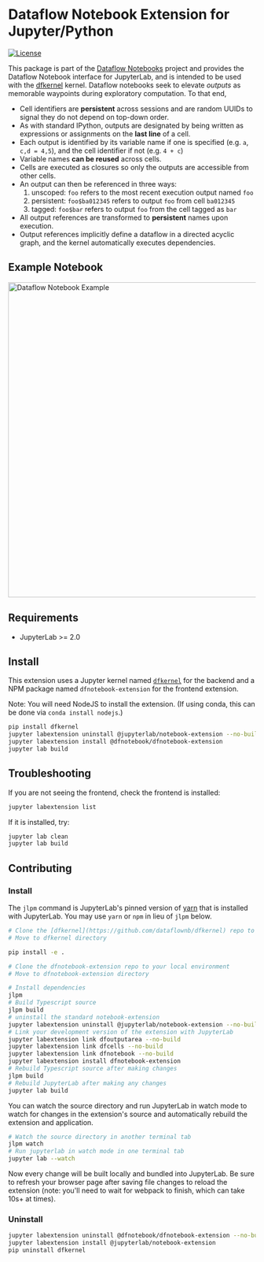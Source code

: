 # Dataflow Notebook Extension for Jupyter/Python

[![License](https://img.shields.io/badge/License-BSD3-blue.svg)](https://github.com/dataflownb/dfnotebook-extension/blob/master/LICENSE)

This package is part of the [Dataflow Notebooks](https://dataflownb.github.io) project and provides the Dataflow Notebook interface for JupyterLab, and is intended to be used with the [dfkernel](https://github.com/dataflownb/dfkernel) kernel.
Dataflow notebooks seek to elevate *outputs* as memorable waypoints during exploratory computation. To that end,

- Cell identifiers are **persistent** across sessions and are random UUIDs to signal they do not depend on top-down order.
- As with standard IPython, outputs are designated by being written as expressions or assignments on the **last line** of a cell.
- Each output is identified by its variable name if one is specified (e.g. `a`, `c,d = 4,5`), and the cell identifier if not (e.g. `4 + c`)
- Variable names **can be reused** across cells.
- Cells are executed as closures so only the outputs are accessible from other cells.
- An output can then be referenced in three ways:
    1. unscoped: `foo` refers to the most recent execution output named `foo`
    2. persistent: `foo$ba012345` refers to output `foo` from cell `ba012345`
    3. tagged: `foo$bar` refers to output `foo` from the cell tagged as `bar`
- All output references are transformed to **persistent** names upon execution.
- Output references implicitly define a dataflow in a directed acyclic graph, and the kernel automatically executes dependencies.

## Example Notebook

<img src="https://dataflownb.github.io/assets/images/dfnotebook.svg" width="640" alt="Dataflow Notebook Example">

## Requirements

* JupyterLab >= 2.0

## Install

This extension uses a Jupyter kernel named [`dfkernel`](https://github.com/dataflownb/dfkernel) 
for the backend and a NPM package named `dfnotebook-extension`
for the frontend extension.

Note: You will need NodeJS to install the extension. (If using conda, this can be done via `conda install nodejs`.)

```bash
pip install dfkernel
jupyter labextension uninstall @jupyterlab/notebook-extension --no-build
jupyter labextension install @dfnotebook/dfnotebook-extension
jupyter lab build
```

## Troubleshooting

If you are not seeing the frontend, check the frontend is installed:

```bash
jupyter labextension list
```

If it is installed, try:

```bash
jupyter lab clean
jupyter lab build
```

## Contributing

### Install

The `jlpm` command is JupyterLab's pinned version of
[yarn](https://yarnpkg.com/) that is installed with JupyterLab. You may use
`yarn` or `npm` in lieu of `jlpm` below.

```bash
# Clone the [dfkernel](https://github.com/dataflownb/dfkernel) repo to your local environment
# Move to dfkernel directory

pip install -e .

# Clone the dfnotebook-extension repo to your local environment
# Move to dfnotebook-extension directory

# Install dependencies
jlpm
# Build Typescript source
jlpm build
# uninstall the standard notebook-extension
jupyter labextension uninstall @jupyterlab/notebook-extension --no-build
# Link your development version of the extension with JupyterLab
jupyter labextension link dfoutputarea --no-build
jupyter labextension link dfcells --no-build
jupyter labextension link dfnotebook --no-build
jupyter labextension install dfnotebook-extension
# Rebuild Typescript source after making changes
jlpm build
# Rebuild JupyterLab after making any changes
jupyter lab build
```

You can watch the source directory and run JupyterLab in watch mode to watch for changes in the extension's source and automatically rebuild the extension and application.

```bash
# Watch the source directory in another terminal tab
jlpm watch
# Run jupyterlab in watch mode in one terminal tab
jupyter lab --watch
```

Now every change will be built locally and bundled into JupyterLab. Be sure to refresh your browser page after saving file changes to reload the extension (note: you'll need to wait for webpack to finish, which can take 10s+ at times).

### Uninstall

```bash
jupyter labextension uninstall @dfnotebook/dfnotebook-extension --no-build
jupyter labextension install @jupyterlab/notebook-extension
pip uninstall dfkernel
```
